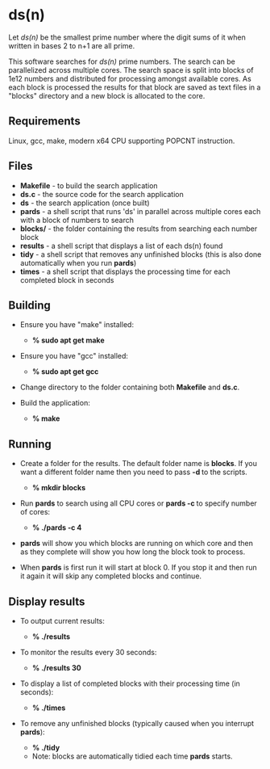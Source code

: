 # ds(n)
Let *ds(n)* be the smallest prime number where the digit sums of it when written in bases 2 to n+1 are all prime.

This software searches for *ds(n)* prime numbers. The search can be parallelized across multiple cores.
The search space is split into blocks of 1e12 numbers and distributed for processing amongst available cores.
As each block is processed the results for that block are saved as text files in a "blocks" directory and a new block is allocated to the core.

## Requirements
Linux, gcc, make, modern x64 CPU supporting POPCNT instruction.


## Files
* **Makefile** - to build the search application
* **ds.c**     - the source code for the search application
* **ds**       - the search application (once built)
* **pards**    - a shell script that runs 'ds' in parallel across multiple cores each with a block of numbers to search
* **blocks/**  - the folder containing the results from searching each number block
* **results**  - a shell script that displays a list of each ds(n) found
* **tidy**     - a shell script that removes any unfinished blocks (this is also done automatically when you run **pards**)
* **times**    - a shell script that displays the processing time for each completed block in seconds


## Building
* Ensure you have "make" installed: 
  * **% sudo apt get make**

* Ensure you have "gcc" installed:
  * **% sudo apt get gcc**

* Change directory to the folder containing both **Makefile** and **ds.c**.

* Build the application:
  * **% make**


## Running
* Create a folder for the results. The default folder name is **blocks**. If you want a different folder name then you need to pass **-d <folder>** to the scripts.
  * **% mkdir blocks**

* Run **pards** to search using all CPU cores or **pards -c <number>** to specify number of cores:
  * **% ./pards -c 4**

* **pards** will show you which blocks are running on which core and then as they complete will show you how long the block took to process.

* When **pards** is first run it will start at block 0. If you stop it and then run it again it will skip any completed blocks and continue.


## Display results
* To output current results:
  * **% ./results**

* To monitor the results every 30 seconds:
  * **% ./results 30**

* To display a list of completed blocks with their processing time (in seconds):
  * **% ./times**

* To remove any unfinished blocks (typically caused when you interrupt **pards**):
  * **% ./tidy**
  * Note: blocks are automatically tidied each time **pards** starts.

